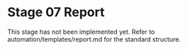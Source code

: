 # Stage 07 Report

This stage has not been implemented yet. Refer to automation/templates/report.md for the standard structure.
